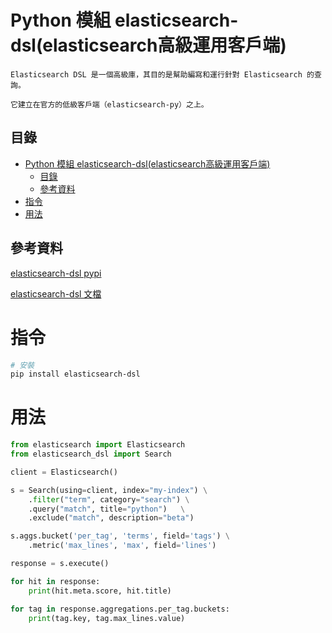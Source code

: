 # Python 模組 elasticsearch-dsl(elasticsearch高級運用客戶端)

```
Elasticsearch DSL 是一個高級庫，其目的是幫助編寫和運行針對 Elasticsearch 的查詢。

它建立在官方的低級客戶端（elasticsearch-py）之上。
```

## 目錄

- [Python 模組 elasticsearch-dsl(elasticsearch高級運用客戶端)](#python-模組-elasticsearch-dslelasticsearch高級運用客戶端)
	- [目錄](#目錄)
	- [參考資料](#參考資料)
- [指令](#指令)
- [用法](#用法)

## 參考資料

[elasticsearch-dsl pypi](https://pypi.org/project/elasticsearch-dsl/)

[elasticsearch-dsl 文檔](https://elasticsearch-dsl.readthedocs.io/en/latest/)

# 指令

```bash
# 安裝
pip install elasticsearch-dsl
```

# 用法

```Python
from elasticsearch import Elasticsearch
from elasticsearch_dsl import Search

client = Elasticsearch()

s = Search(using=client, index="my-index") \
    .filter("term", category="search") \
    .query("match", title="python")   \
    .exclude("match", description="beta")

s.aggs.bucket('per_tag', 'terms', field='tags') \
    .metric('max_lines', 'max', field='lines')

response = s.execute()

for hit in response:
    print(hit.meta.score, hit.title)

for tag in response.aggregations.per_tag.buckets:
    print(tag.key, tag.max_lines.value)
```
